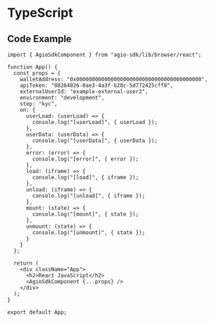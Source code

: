 <script setup>
    import CodeSandBox from "@theme/components/CodeSandBox.vue";
</script>

# TypeScript

## Code Example

<ClientOnly>
    <CodeSandBox id="affectionate-gates-88g5fv" title="javascript" filePath="src/index.ts" />
</ClientOnly>

```tsx
import { AgioSdkComponent } from "agio-sdk/lib/browser/react";

function App() {
  const props = {
    walletAddress: "0x0000000000000000000000000000000000000000",
    apiToken: "08264026-0ae3-4a3f-b28c-5d772425cff0",
    externalUserId: "example-external-user2",
    environment: "development",
    step: "kyc",
    on: {
      userLoad: (userLoad) => {
        console.log("[userLoad]", { userLoad });
      },
      userData: (userData) => {
        console.log("[userData]", { userData });
      },
      error: (error) => {
        console.log("[error]", { error });
      },
      load: (iframe) => {
        console.log("[load]", { iframe });
      },
      unload: (iframe) => {
        console.log("[unload]", { iframe });
      },
      mount: (state) => {
        console.log("[mount]", { state });
      },
      unmount: (state) => {
        console.log("[unmount]", { state });
      }
    }
  };

  return (
    <div className="App">
      <h2>React JavaScript</h2>
      <AgioSdkComponent {...props} />
    </div>
  );
}

export default App;
```
